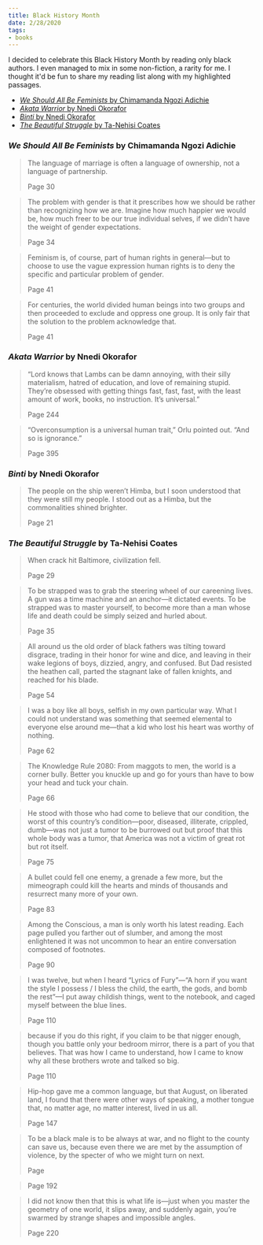 ```yaml
---
title: Black History Month 
date: 2/28/2020
tags:
- books
---
```

I decided to celebrate this Black History Month by reading only black authors. I even managed to mix in some non-fiction, a rarity for me. I thought it'd be fun to share my reading list along with my highlighted passages.

  - [*We Should All Be Feminists* by Chimamanda Ngozi Adichie](#we-should-all-be-feminists-by-chimamanda-ngozi-adichie)
  - [*Akata Warrior* by Nnedi Okorafor](#akata-warrior-by-nnedi-okorafor)
  - [*Binti* by Nnedi Okorafor](#binti-by-nnedi-okorafor)
  - [*The Beautiful Struggle* by Ta-Nehisi Coates](#the-beautiful-struggle-by-ta-nehisi-coates)

### *We Should All Be Feminists* by Chimamanda Ngozi Adichie

<blockquote class="highlight">
    <p>The language of marriage is often a language of ownership, not a language of partnership.</p>
    <footer>Page 30</footer>
</blockquote>

<blockquote class="highlight">
    <p>The problem with gender is that it prescribes how we should be rather than recognizing how we are. Imagine how much happier we would be, how much freer to be our true individual selves, if we didn’t have the weight of gender expectations.</p>
    <footer>Page 34</footer>
</blockquote>

<blockquote class="highlight">
    <p>Feminism is, of course, part of human rights in general—but to choose to use the vague expression human rights is to deny the specific and particular problem of gender.</p>
    <footer>Page 41</footer>
</blockquote>

<blockquote class="highlight">
    <p>For centuries, the world divided human beings into two groups and then proceeded to exclude and oppress one group. It is only fair that the solution to the problem acknowledge that.</p>
    <footer>Page 41</footer>
</blockquote>

### *Akata Warrior* by Nnedi Okorafor

<blockquote class="highlight">
    <p>“Lord knows that Lambs can be damn annoying, with their silly materialism, hatred of education, and love of remaining stupid. They’re obsessed with getting things fast, fast, fast, with the least amount of work, books, no instruction. It’s universal.”</p>
    <footer>Page 244</footer>
</blockquote>

<blockquote class="highlight">
    <p>“Overconsumption is a universal human trait,” Orlu pointed out. “And so is ignorance.”</p>
    <footer>Page 395</footer>
</blockquote>

### *Binti* by Nnedi Okorafor 

<blockquote class="highlight">
    <p>The people on the ship weren’t Himba, but I soon understood that they were still my people. I stood out as a Himba, but the commonalities shined brighter.</p>
    <footer>Page 21</footer>
</blockquote>

### *The Beautiful Struggle* by Ta-Nehisi Coates

<blockquote class="highlight">
    <p>When crack hit Baltimore, civilization fell.</p>
    <footer>Page 29</footer>
</blockquote>

<blockquote class="highlight">
    <p>To be strapped was to grab the steering wheel of our careening lives. A gun was a time machine and an anchor—it dictated events. To be strapped was to master yourself, to become more than a man whose life and death could be simply seized and hurled about.</p>
    <footer>Page 35</footer>
</blockquote>

<blockquote class="highlight">
    <p>All around us the old order of black fathers was tilting toward disgrace, trading in their honor for wine and dice, and leaving in their wake legions of boys, dizzied, angry, and confused. But Dad resisted the heathen call, parted the stagnant lake of fallen knights, and reached for his blade.</p>
    <footer>Page 54</footer>
</blockquote>

<blockquote class="highlight">
    <p>I was a boy like all boys, selfish in my own particular way. What I could not understand was something that seemed elemental to everyone else around me—that a kid who lost his heart was worthy of nothing.</p>
    <footer>Page 62</footer>
</blockquote>

<blockquote class="highlight">
    <p>The Knowledge Rule 2080: From maggots to men, the world is a corner bully. Better you knuckle up and go for yours than have to bow your head and tuck your chain.</p>
    <footer>Page 66</footer>
</blockquote>

<blockquote class="highlight">
    <p>He stood with those who had come to believe that our condition, the worst of this country’s condition—poor, diseased, illiterate, crippled, dumb—was not just a tumor to be burrowed out but proof that this whole body was a tumor, that America was not a victim of great rot but rot itself.</p>
    <footer>Page 75</footer>
</blockquote>

<blockquote class="highlight">
    <p>A bullet could fell one enemy, a grenade a few more, but the mimeograph could kill the hearts and minds of thousands and resurrect many more of your own.</p>
    <footer>Page 83</footer>
</blockquote>

<blockquote class="highlight">
    <p>Among the Conscious, a man is only worth his latest reading. Each page pulled you farther out of slumber, and among the most enlightened it was not uncommon to hear an entire conversation composed of footnotes.</p>
    <footer>Page 90</footer>
</blockquote>

<blockquote class="highlight">
    <p>I was twelve, but when I heard “Lyrics of Fury”—“A horn if you want the style I possess / I bless the child, the earth, the gods, and bomb the rest”—I put away childish things, went to the notebook, and caged myself between the blue lines.</p>
    <footer>Page 110</footer>
</blockquote>

<blockquote class="highlight">
    <p>because if you do this right, if you claim to be that nigger enough, though you battle only your bedroom mirror, there is a part of you that believes. That was how I came to understand, how I came to know why all these brothers wrote and talked so big.</p>
    <footer>Page 110</footer>
</blockquote>

<blockquote class="highlight">
    <p>Hip-hop gave me a common language, but that August, on liberated land, I found that there were other ways of speaking, a mother tongue that, no matter age, no matter interest, lived in us all.</p>
    <footer>Page 147</footer>
</blockquote>

<blockquote class="highlight">
    <p>To be a black male is to be always at war, and no flight to the county can save us, because even there we are met by the assumption of violence, by the specter of who we might turn on next.</p>
    <footer>Page </footer>
</blockquote>

<blockquote class="highlight">
    <p></p>
    <footer>Page 192</footer>
</blockquote>

<blockquote class="highlight">
    <p>I did not know then that this is what life is—just when you master the geometry of one world, it slips away, and suddenly again, you’re swarmed by strange shapes and impossible angles.</p>
    <footer>Page 220</footer>
</blockquote>